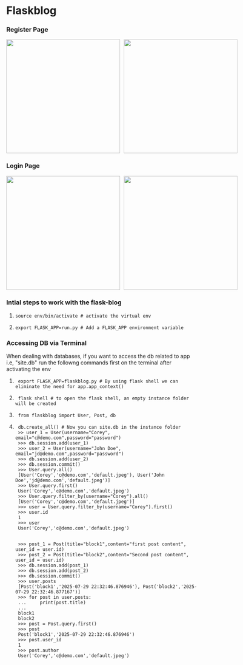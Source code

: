 # Flaskblog

### Register Page

<div style="display: flex; gap: 10px;">
  <img src="https://github.com/user-attachments/assets/6b5a1a7c-b9b4-4f5a-b054-2db776a14f47" width="300"/>
  <img src="https://github.com/user-attachments/assets/683689d6-b8fa-4317-a764-3c8a1aa8b2d4" width="300"/>
</div>

### Login Page

<div style="display: flex; gap: 10px;">
  <img src="https://github.com/user-attachments/assets/8fd0a799-a07e-4de8-b73f-d21021981dcc" width="300"/>
  <img src="https://github.com/user-attachments/assets/0dae322f-0405-438e-b558-9ea8c68489cc" width="300"/>
</div>

### Intial steps to work with the flask-blog
1.     source env/bin/activate # activate the virtual env
2.     export FLASK_APP=run.py # Add a FLASK_APP environment variable


### Accessing DB via Terminal 
When dealing with databases, if you want to access the db related to app i.e, "site.db" run the followng commands first on the terminal after activating the env
1.      export FLASK_APP=flaskblog.py # By using flask shell we can eliminate the need for app.app_context()
2.      flask shell # to open the flask shell, an empty instance folder will be created
3.      from flaskblog import User, Post, db
4.      db.create_all() # Now you can site.db in the instance folder
        >> user_1 = User(username="Corey", email="c@demo.com",password="password")
        >>> db.session.add(user_1)
        >>> user_2 = User(username="John Doe", email="jd@demo.com",password="password")
        >>> db.session.add(user_2)
        >>> db.session.commit()
        >>> User.query.all()
        [User('Corey','c@demo.com','default.jpeg'), User('John Doe','jd@demo.com','default.jpeg')]
        >>> User.query.first()
        User('Corey','c@demo.com','default.jpeg')
        >>> User.query.filter_by(username="Corey").all()
        [User('Corey','c@demo.com','default.jpeg')]
        >>> user = User.query.filter_by(username="Corey").first()
        >>> user.id
        1
        >>> user
        User('Corey','c@demo.com','default.jpeg')
    
  
        >>> post_1 = Post(title="block1",content="first post content", user_id = user.id)
        >>> post_2 = Post(title="block2",content="Second post content", user_id = user.id)
        >>> db.session.add(post_1)
        >>> db.session.add(post_2)
        >>> db.session.commit()
        >>> user.posts
        [Post('block1','2025-07-29 22:32:46.876946'), Post('block2','2025-07-29 22:32:46.877167')]
        >>> for post in user.posts:
        ...     print(post.title)
        ... 
        block1
        block2
        >>> post = Post.query.first()
        >>> post
        Post('block1','2025-07-29 22:32:46.876946')
        >>> post.user_id
        1
        >>> post.author
        User('Corey','c@demo.com','default.jpeg')

